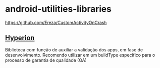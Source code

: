 # android-utilities-libraries

https://github.com/Ereza/CustomActivityOnCrash

## [Hyperion](https://github.com/willowtreeapps/Hyperion-Android)
Biblioteca com função de auxiliar a validação dos apps, em fase de desenvolvimento.
Recomendo utilizar em um buildType específico para o processo de garantia de qualidade (QA)


